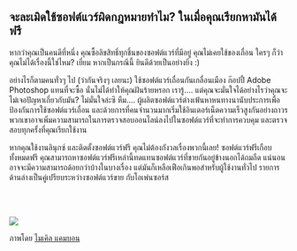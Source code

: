 <?php require("../../entete.php"); ?> <?php require("../../base.php"); ?> <?php require("../../fonctions.php"); ?>

<div id="corps">

<h2>จะละเมิดใช้ซอฟต์แวร์ผิดกฎหมายทำไม? ในเมื่อคุณเรียกหามันได้ฟรี</h2>

หากว่าคุณเป็นคนดีที่หนึ่ง คุณซื้อลิขสิทธิ์ทุกชิ้นของซอฟต์แวร์ที่มีอยู่ คุณไม่เคยใช้ของเถื่อน ใครๆ ก็ว่าคุณไม่ได้เรื่องนี้ใช่ไหม? เยี่ยม หากเป็นกรณีนี้ ยินดีด้วยเป็นอย่างยิ่ง :)

อย่างไรก็ตามคนทั่วๆ ไป (ว่ากันจริงๆ เลยนะ) ใช้ซอฟต์แวร์เถื่อนกันเกลื่อนเมือง ก๊อปปี้ Adobe Photoshop แทนที่จะซื้อ นั่นไม่ได้ทำให้คุณฝันร้ายหรอก เรารู้.... แต่คุณจะมั่นใจได้อย่างไรว่าคุณจะไม่เจอปัญหาเกี่ยวกับมัน? ไม่มั่นใจล่ะซิ หืม.... ผู้ผลิตซอฟต์แวร์ต่างเฟ้นหาหนทางนานับประการเพื่อป้องกันการใช้ซอฟต์แวร์เถื่อน และด้วยการที่คนจำนวนมากเริ่มใช้อินเตอร์เน็ตความเร็วสูงกันอย่างถาวร พวกเขาอาจเพิ่มความสามารถในการตรวจสอบออนไลน์ลงไปในซอฟต์แวร์ที่จะทำการควบคุม และตรวจสอบทุกครั้งที่คุณเรียกใช้งาน

หากคุณใช้งานลินุกซ์ และติดตั้งซอฟต์แวร์ฟรี คุณไม่ต้องกังวลเรื่องพวกนี้เลย! ซอฟต์แวร์ฟรีเกือบทั้งหมดฟรี คุณสามารถหาซอฟต์แวร์ฟรีเหล่านี้ทดแทนซอฟต์แวร์ที่ขายกันอยู่ข้างนอกได้ถมถืด แน่นอนอาจจะมีความสามารถด้อยกว่าบ้างในบางเรื่อง แต่มันก็เหลือเฟือเกินพอสำหรับผู้ใช้งานทั่วไป รายการด้านล่างเป็นคู่เปรียบระหว่างซอฟต์แวร์ขาย กับโอเพ่นซอร์ส

<?php

table_parser ("Yes", "No", "Commercial", "Open source", "Exists on 
Windows?");

?>

<br /><br>

<img src="Images/warez.png" />

ภาพโดย <a href="http://michel.cambon.free.fr/ampere/salle1bis.htm">ไมเคิล แคมบอน</a>

</div>


